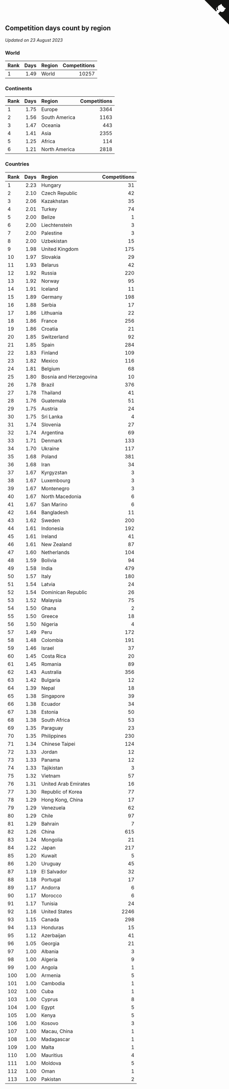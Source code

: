 ## Competition days count by region

*Updated on 23 August 2023*


### World

| Rank | Days | Region | Competitions |
| :--- | ---: | :--- | ---: |
| 1 | 1.49 | World | 10257 |

### Continents

| Rank | Days | Region | Competitions |
| :--- | ---: | :--- | ---: |
| 1 | 1.75 | Europe | 3364 |
| 2 | 1.56 | South America | 1163 |
| 3 | 1.47 | Oceania | 443 |
| 4 | 1.41 | Asia | 2355 |
| 5 | 1.25 | Africa | 114 |
| 6 | 1.21 | North America | 2818 |

### Countries

| Rank | Days | Region | Competitions |
| :--- | ---: | :--- | ---: |
| 1 | 2.23 | Hungary | 31 |
| 2 | 2.10 | Czech Republic | 42 |
| 3 | 2.06 | Kazakhstan | 35 |
| 4 | 2.01 | Turkey | 74 |
| 5 | 2.00 | Belize | 1 |
| 6 | 2.00 | Liechtenstein | 3 |
| 7 | 2.00 | Palestine | 3 |
| 8 | 2.00 | Uzbekistan | 15 |
| 9 | 1.98 | United Kingdom | 175 |
| 10 | 1.97 | Slovakia | 29 |
| 11 | 1.93 | Belarus | 42 |
| 12 | 1.92 | Russia | 220 |
| 13 | 1.92 | Norway | 95 |
| 14 | 1.91 | Iceland | 11 |
| 15 | 1.89 | Germany | 198 |
| 16 | 1.88 | Serbia | 17 |
| 17 | 1.86 | Lithuania | 22 |
| 18 | 1.86 | France | 256 |
| 19 | 1.86 | Croatia | 21 |
| 20 | 1.85 | Switzerland | 92 |
| 21 | 1.85 | Spain | 284 |
| 22 | 1.83 | Finland | 109 |
| 23 | 1.82 | Mexico | 116 |
| 24 | 1.81 | Belgium | 68 |
| 25 | 1.80 | Bosnia and Herzegovina | 10 |
| 26 | 1.78 | Brazil | 376 |
| 27 | 1.78 | Thailand | 41 |
| 28 | 1.76 | Guatemala | 51 |
| 29 | 1.75 | Austria | 24 |
| 30 | 1.75 | Sri Lanka | 4 |
| 31 | 1.74 | Slovenia | 27 |
| 32 | 1.74 | Argentina | 69 |
| 33 | 1.71 | Denmark | 133 |
| 34 | 1.70 | Ukraine | 117 |
| 35 | 1.68 | Poland | 381 |
| 36 | 1.68 | Iran | 34 |
| 37 | 1.67 | Kyrgyzstan | 3 |
| 38 | 1.67 | Luxembourg | 3 |
| 39 | 1.67 | Montenegro | 3 |
| 40 | 1.67 | North Macedonia | 6 |
| 41 | 1.67 | San Marino | 6 |
| 42 | 1.64 | Bangladesh | 11 |
| 43 | 1.62 | Sweden | 200 |
| 44 | 1.61 | Indonesia | 192 |
| 45 | 1.61 | Ireland | 41 |
| 46 | 1.61 | New Zealand | 87 |
| 47 | 1.60 | Netherlands | 104 |
| 48 | 1.59 | Bolivia | 94 |
| 49 | 1.58 | India | 479 |
| 50 | 1.57 | Italy | 180 |
| 51 | 1.54 | Latvia | 24 |
| 52 | 1.54 | Dominican Republic | 26 |
| 53 | 1.52 | Malaysia | 75 |
| 54 | 1.50 | Ghana | 2 |
| 55 | 1.50 | Greece | 18 |
| 56 | 1.50 | Nigeria | 4 |
| 57 | 1.49 | Peru | 172 |
| 58 | 1.48 | Colombia | 191 |
| 59 | 1.46 | Israel | 37 |
| 60 | 1.45 | Costa Rica | 20 |
| 61 | 1.45 | Romania | 89 |
| 62 | 1.43 | Australia | 356 |
| 63 | 1.42 | Bulgaria | 12 |
| 64 | 1.39 | Nepal | 18 |
| 65 | 1.38 | Singapore | 39 |
| 66 | 1.38 | Ecuador | 34 |
| 67 | 1.38 | Estonia | 50 |
| 68 | 1.38 | South Africa | 53 |
| 69 | 1.35 | Paraguay | 23 |
| 70 | 1.35 | Philippines | 230 |
| 71 | 1.34 | Chinese Taipei | 124 |
| 72 | 1.33 | Jordan | 12 |
| 73 | 1.33 | Panama | 12 |
| 74 | 1.33 | Tajikistan | 3 |
| 75 | 1.32 | Vietnam | 57 |
| 76 | 1.31 | United Arab Emirates | 16 |
| 77 | 1.30 | Republic of Korea | 77 |
| 78 | 1.29 | Hong Kong, China | 17 |
| 79 | 1.29 | Venezuela | 62 |
| 80 | 1.29 | Chile | 97 |
| 81 | 1.29 | Bahrain | 7 |
| 82 | 1.26 | China | 615 |
| 83 | 1.24 | Mongolia | 21 |
| 84 | 1.22 | Japan | 217 |
| 85 | 1.20 | Kuwait | 5 |
| 86 | 1.20 | Uruguay | 45 |
| 87 | 1.19 | El Salvador | 32 |
| 88 | 1.18 | Portugal | 17 |
| 89 | 1.17 | Andorra | 6 |
| 90 | 1.17 | Morocco | 6 |
| 91 | 1.17 | Tunisia | 24 |
| 92 | 1.16 | United States | 2246 |
| 93 | 1.15 | Canada | 298 |
| 94 | 1.13 | Honduras | 15 |
| 95 | 1.12 | Azerbaijan | 41 |
| 96 | 1.05 | Georgia | 21 |
| 97 | 1.00 | Albania | 3 |
| 98 | 1.00 | Algeria | 9 |
| 99 | 1.00 | Angola | 1 |
| 100 | 1.00 | Armenia | 5 |
| 101 | 1.00 | Cambodia | 1 |
| 102 | 1.00 | Cuba | 1 |
| 103 | 1.00 | Cyprus | 8 |
| 104 | 1.00 | Egypt | 5 |
| 105 | 1.00 | Kenya | 5 |
| 106 | 1.00 | Kosovo | 3 |
| 107 | 1.00 | Macau, China | 1 |
| 108 | 1.00 | Madagascar | 1 |
| 109 | 1.00 | Malta | 1 |
| 110 | 1.00 | Mauritius | 4 |
| 111 | 1.00 | Moldova | 5 |
| 112 | 1.00 | Oman | 1 |
| 113 | 1.00 | Pakistan | 2 |


<a href="https://github.com/JustinTimeCuber/wca_statistics" class="github-corner" aria-label="View source on Github"><svg width="80" height="80" viewBox="0 0 250 250" style="fill:#151513; color:#fff; position: absolute; top: 0; border: 0; right: 0;" aria-hidden="true"><path d="M0,0 L115,115 L130,115 L142,142 L250,250 L250,0 Z"></path><path d="M128.3,109.0 C113.8,99.7 119.0,89.6 119.0,89.6 C122.0,82.7 120.5,78.6 120.5,78.6 C119.2,72.0 123.4,76.3 123.4,76.3 C127.3,80.9 125.5,87.3 125.5,87.3 C122.9,97.6 130.6,101.9 134.4,103.2" fill="currentColor" style="transform-origin: 130px 106px;" class="octo-arm"></path><path d="M115.0,115.0 C114.9,115.1 118.7,116.5 119.8,115.4 L133.7,101.6 C136.9,99.2 139.9,98.4 142.2,98.6 C133.8,88.0 127.5,74.4 143.8,58.0 C148.5,53.4 154.0,51.2 159.7,51.0 C160.3,49.4 163.2,43.6 171.4,40.1 C171.4,40.1 176.1,42.5 178.8,56.2 C183.1,58.6 187.2,61.8 190.9,65.4 C194.5,69.0 197.7,73.2 200.1,77.6 C213.8,80.2 216.3,84.9 216.3,84.9 C212.7,93.1 206.9,96.0 205.4,96.6 C205.1,102.4 203.0,107.8 198.3,112.5 C181.9,128.9 168.3,122.5 157.7,114.1 C157.9,116.9 156.7,120.9 152.7,124.9 L141.0,136.5 C139.8,137.7 141.6,141.9 141.8,141.8 Z" fill="currentColor" class="octo-body"></path></svg></a><style>.github-corner:hover .octo-arm{animation:octocat-wave 560ms ease-in-out}@keyframes octocat-wave{0%,100%{transform:rotate(0)}20%,60%{transform:rotate(-25deg)}40%,80%{transform:rotate(10deg)}}@media (max-width:500px){.github-corner:hover .octo-arm{animation:none}.github-corner .octo-arm{animation:octocat-wave 560ms ease-in-out}}</style>
